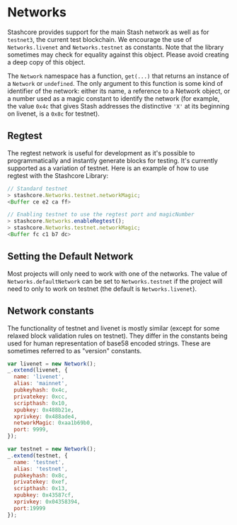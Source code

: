 # Networks
Stashcore provides support for the main Stash network as well as for `testnet3`, the current test blockchain. We encourage the use of `Networks.livenet` and `Networks.testnet` as constants. Note that the library sometimes may check for equality against this object. Please avoid creating a deep copy of this object.

The `Network` namespace has a function, `get(...)` that returns an instance of a `Network` or `undefined`. The only argument to this function is some kind of identifier of the network: either its name, a reference to a Network object, or a number used as a magic constant to identify the network (for example, the value `0x4c` that gives Stash addresses the distinctive `'X'` at its beginning on livenet, is a `0x8c` for testnet).

## Regtest

The regtest network is useful for development as it's possible to programmatically and instantly generate blocks for testing. It's currently supported as a variation of testnet. Here is an example of how to use regtest with the Stashcore Library:

```js
// Standard testnet
> stashcore.Networks.testnet.networkMagic;
<Buffer ce e2 ca ff>
```

```js
// Enabling testnet to use the regtest port and magicNumber
> stashcore.Networks.enableRegtest();
> stashcore.Networks.testnet.networkMagic;
<Buffer fc c1 b7 dc>
```

## Setting the Default Network
Most projects will only need to work with one of the networks. The value of `Networks.defaultNetwork` can be set to `Networks.testnet` if the project will need to only to work on testnet (the default is `Networks.livenet`).

## Network constants
The functionality of testnet and livenet is mostly similar (except for some relaxed block validation rules on testnet). They differ in the constants being used for human representation of base58 encoded strings. These are sometimes referred to as "version" constants.

```javascript
var livenet = new Network();
_.extend(livenet, {
  name: 'livenet',
  alias: 'mainnet',
  pubkeyhash: 0x4c,
  privatekey: 0xcc,
  scripthash: 0x10,
  xpubkey: 0x488b21e,
  xprivkey: 0x488ade4,
  networkMagic: 0xaa1b69b0,
  port: 9999,
});

var testnet = new Network();
_.extend(testnet, {
  name: 'testnet',
  alias: 'testnet',
  pubkeyhash: 0x8c,
  privatekey: 0xef,
  scripthash: 0x13,
  xpubkey: 0x43587cf,
  xprivkey: 0x04358394,
  port:19999
});
```
